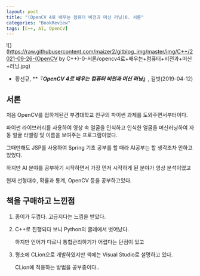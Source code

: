```yaml
---
layout: post
title: "(OpenCV 4로 배우는 컴퓨터 비전과 머신 러닝)0. 서론"
categories: "BookReview"
tags: [C++, AI, OpenCV]
---
```


![](https://raw.githubusercontent.com/maizer2/gitblog_img/master/img/C++/2021-09-26-(OpenCV by C++)-0-서론/opencv4로+배우는+컴퓨터+비전과+머신+러닝.jpg)

* 황선규, **『***OpenCV 4로 배우는 컴퓨터 비전과 머신 러닝*』**, 길벗(2019-04-12)

  

## 서론

처음 OpenCV를 접하게된건 부경대학교 친구의 파이썬 과제를 도와주면서부터이다.

파이썬 라이브러리를 사용하여 영상 속 얼굴을 인식하고 인식한 얼굴을 머신러닝하여 자동 얼굴 라벨링 및 이름을 보여주는 프로그램이였다.

그때만해도 JSP를 사용하여 Spring 기초 공부를 할 때라 AI공부는 할 생각조차 안하고있었다.

하지만 AI 분야를 공부하기 시작하면서 가장 먼저 시작하게 된 분야가 영상 분석이였고

현재 선형대수, 확률과 통계, OpenCV 등을 공부하고있다.



## 책을 구매하고 느낀점

1. 종이가 두껍다. 고급지다는 느낌을 받았다.

2. C++로 진행되다 보니 Python의 굴레에서 벗어났다.

   하지만 언어가 다르니 통합관리하기가 어렵다는 단점이 있고

3. 평소에 CLion으로 개발하였지만 책에는 Visual Studio로 설명하고 있다.

   CLion에 적용하는 방법을 공부중이다..

